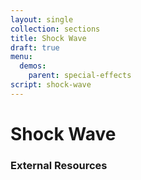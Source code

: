 ```yaml
---
layout: single
collection: sections
title: Shock Wave
draft: true
menu:
  demos:
    parent: special-effects
script: shock-wave
---
```


# Shock Wave

### External Resources

